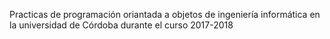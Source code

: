Practicas de programación oriantada a objetos de ingeniería informática en la universidad de Córdoba durante el curso 2017-2018
